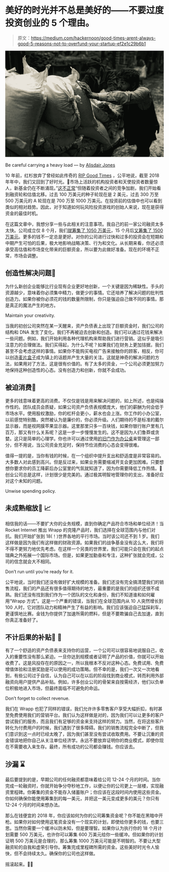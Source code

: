 # 美好的时光并不总是美好的——不要过度投资创业的 5 个理由。

> 原文：<https://medium.com/hackernoon/good-times-arent-always-good-5-reasons-not-to-overfund-your-startup-ef2e1c29b6b1>

![](img/e28a7b24e5ef8fd9b605f1100d95fdef.png)

Be careful carrying a heavy load — by [Alisdair Jones](https://www.flickr.com/photos/41737671@N07/)

10 年前，红杉放弃了曾经如此传奇的 [RIP Good Times](https://www.slideshare.net/eldon/sequoia-capital-on-startups-and-the-economic-downturn-presentation?ref=https://www.recode.net/) ，公平地说，截至 2018 年年中，我们又回到了好时光。💃市场上活跃的机构投资者和天使投资者数量惊人，新基金仍在不断涌现。”[这不正常](https://news.crunchbase.com/news/inside-the-global-q2-2018-venture-market-new-records-and-titanic-late-stage-rounds/)“但随着投资者之间的竞争加剧，我们开始看到融资轮和估值北移。过去 100 万美元的种子轮现在是 2 美元，过去 300 万至 500 万美元的 A 轮现在是 700 万至 1000 万美元。在投资前的估值中也可以看到类似的相对趋势。因此，对于知道如何玩风险投资游戏的创始人来说，现在是获得资金的最佳时机。

在这篇文章中，我想分享一些与此相关的注意事项。我自己的前一家公司融资太多太快。公司成立仅 8 个月，我们[就筹集了 1050 万美元](https://techcrunch.com/2012/01/18/social-mobile-gifting-service-wrapp-raises-5m-from-greylock-and-atomico-to-launch-in-the-us-and-uk/)，15 个月后[又筹集了 1500 万美元](https://techcrunch.com/2013/06/13/social-gifting-app-maker-wrapp-closes-on-15-million-in-series-b-funding/)。更多的钱不一定总是更好。对你的公司进行过快和过多的投资会在短期和中期产生可怕的后果，极大地影响战略决策、行为和文化。从长期来看，你还必须承受高估值和市场变化带来的巨额资金，所以要为此做好准备。现在的环境不正常，市场会调整。

## **创造性解决问题**🎨

为什么新创企业能够比行业现有企业更好地创新，一个关键是因为稀缺性。手头的资源越少，意味着你必须集中精力，做更少的事情。它还培养了解决问题的批判性创造力。如果你被你必须花的钱的数量所限制，你只是强迫自己做不同的事情。那是真正的魔法产生的地方。

Maintain your creativity.

当我的初创公司突然在某一天醒来，资产负债表上出现了巨额资金时，我们公司的结构和 DNA 发生了变化。我们不再被迫去创新和创造。我们可以通过花钱来解决一些问题。例如，我们开始利用各种代理机构来帮助我们进行营销。这似乎是吸引注意力的合理做法。我们买得起，为什么不呢？如果我们在财务上更加拮据，我们甚至不会考虑这样的事情。如果你不能购买电视广告来接触你的顾客，相反，你可以创造[麦片盒子](https://www.inc.com/alex-moazed/cereal-obama-denver-the-recipe-these-airbnb-hustlers-used-to-launch-a-unicorn.html)成为镇上的话题并产生大量的关注。这就是神奇的解决问题的方法，如果用对了方法，这是很有价值的。有了太多的资金，一个公司必须更加努力地保持这种创造性的心态。没有创造力和创新，你就不会成功。

## **被迫消费**🤑

更多的钱意味着更高的消费。不仅仅是钱是用来解决问题的，如上所述，也是纯操作性的。团队成员会质疑，如果公司资产负债表规模庞大，他们的薪酬为何会低于市场水平。使用股权激励，你的杠杆会更小，薪水也会上涨。你工作的小办公室，以前感觉特别酷，突然被认为是廉价的，你必须升级。人们期待的不是标准的戴尔显示器，而是视网膜苹果显示器。这里那里只多一百块钱，如果你银行账户里有几百万，那又有什么关系呢？这是一步一步慢慢发生的。这不是因为人们鲁莽或贪婪。这只是简单的心理学。你也许可以通过使用[的旧门作为办公桌](https://blog.aboutamazon.com/working-at-amazon/how-a-door-became-a-desk-and-a-symbol-of-amazon)来管理这一部分，但不用说，当公司资金充足时，保持节俭消费的心态会变得很难。

值得一提的是，当你有钱的时候，在一个组织中提升支出和舒适度是非常容易的。大多数人对此感到高兴。但是反过来，如果业务需要缩减开支会更加困难。只要想想你要求你的员工降薪后办公室里的气氛就知道了，因为你需要降低工作热情。💩创业公司总是这样，计划很少是完美的。通过极其明智地管理你的支出，准备好应对这个未知的问题。

Unwise spending policy.

## **未成熟缩放**👶 📈

相信我的话——不要扩大你的业务规模，直到你确定产品符合市场和单位经济！当 Rocket Internet 推出 Wrapp 的克隆产品时，我们选择在全球范围内与他们对抗。我们开始扩张到 18(！)世界各地的平行市场。当时该公司还不到 1 岁。我们这样做是因为我们有这样做的财政资源。如果我们的战争基金没有这么大，我们将不得不更努力地优先考虑。在这样一个另类的世界里，我们可能只会在我们的起点瑞典之外拓展一个国际市场。但是，如果更加勤奋和专注，这种扩张就会完成，公司的信念就会大不相同。

Don’t run until you’re ready for it.

公平地说，当时我们还没有做好扩大规模的准备。我们还没有完全搞清楚我们的销售流程，我们的产品还有很多值得期待的地方，最重要的是我们的组织还很不成熟。我们还没有找到我们作为一个团队的文化和身份，我们不知道谁和如何雇用“Wrapp 方式”。这是一个严重的错误，当我们在全球范围内从 10 人突然增长到 100 人时，它对团队动力和精神产生了有益的影响。我们应该强迫自己猛踩刹车，更谨慎地比赛。金钱为你提供了加速所需的燃料，但是不要欺骗自己去加速，直到你真正准备好了。

## **不计后果的补贴**🚫 💸

有了一个舒适的资产负债表来支持你的运营，一个公司可以很容易地说服自己，收入的重要性没有那么紧迫。一旦你达到规模或者证明了产品的价值，你就可以开始收费了。这是风投存在的原因之一，所以我根本不反对这种心态。免费试用、免费增值体验和注册奖励是可以使用的成功策略。但不幸的是，我们一次又一次地看到，有些公司过于自信，认为自己可以在以后的阶段找到商业模式，转而利用外部融资向用户提供产品补贴。例如，许多创业公司的骨架来自按需经济，他们以负单位积极地进入市场，但最终面临不可避免的命运。

Don’t forget to collect revenue.

我们在 Wrapp 也犯了同样的错误，我们允许许多零售客户享受大幅折扣，有时甚至免费使用我们的营销平台。我们认为这样做是对的，因为我们可以让更多的客户尝试我们的服务，而且我们有足够的资金来支持这样的努力。当然，在将这些客户转化为付费用户的时候，我们遇到了很多障碍。我们的销售流程完全中断了，但我们意识到这一点时已经太晚了，因为我们甚至没有尝试收取费用。不要让沉重的资金错误地把你自己从关注单位经济学。永远不要放弃证明你的商业模式，即使你现在不需要收入来生存。最终，所有成功的公司都会赚钱。你应该去。

## **沙漏** ⌛

最后要提到的是，早期公司的任何融资都意味着给公司 12-24 个月的时间。当你完成一轮融资时，你就开始争分夺秒地工作，以便让你的公司更上一层楼，实现融资里程碑。你筹集的资金不能存入储蓄账户；你应该在这段时间内使用这些资金。你如何确保你能使用筹集到的每一美元，并把这一美元变成更多的美元？你只有 12-24 个月的时间来想办法。

那么在钱便宜的 2018 年，你应该如何为你的公司筹集资金呢？你不能在黑暗中开枪。如果你对如何使用这笔资金没有一个现实的计划，即使给你更多的钱，也要三思。当然你需要一个缓冲以防未知，但是要理智。如果你认为执行你的 18 个月计划需要 500 万美元，也许你可以筹集 600 万美元给你一些缓冲。但如果你的计划证明 500 万美元是合理的，那么筹集 1000 万美元可能是不明智的。不要让大型融资轮的自我和虚荣引导你。筹集完成里程碑所需的资金。这些美好时光令人愉快，但不会持续太久。确保你的公司也这样做。

摇滚起来。💪👊